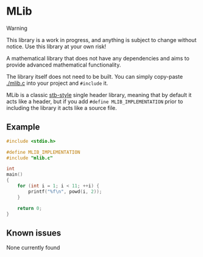 # MLib

> [!WARNING]
> This library is a work in progress, and anything is subject to change without notice. Use this library at your own risk!

A mathematical library that does not have any dependencies and aims to provide advanced mathematical functionality.

The library itself does not need to be built. You can simply copy-paste [./mlib.c](./mlib.c) into your project and `#include` it.

MLib is a classic [stb-style](https://github.com/nothings/stb) single header library, meaning that by default it acts like a header, but if you add `#define MLIB_IMPLEMENTATION` prior to including the library it acts like a source file.

## Example

```c
#include <stdio.h>

#define MLIB_IMPLEMENTATION
#include "mlib.c"

int
main()
{
    for (int i = 1; i < 11; ++i) {
        printf("%f\n", powd(i, 2));
    }

    return 0;
}
```

## Known issues
None currently found
